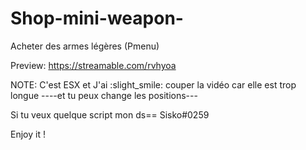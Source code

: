 # Shop-mini-weapon-
Acheter des armes légères (Pmenu)

Preview: https://streamable.com/rvhyoa










NOTE: C'est ESX et J'ai :slight_smile: couper la vidéo car elle est trop longue ----et tu peux change les positions---








Si tu veux quelque script mon ds== Sisko#0259





Enjoy it ! 
